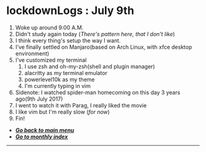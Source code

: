 # lockdownLogs : July 9th

1. Woke up around 9:00 A.M.
2. Didn't study again today (_There's pattern here, that I don't like_)
3. I think every thing's setup the way I want.
4. I've finally settled on Manjaro(based on Arch Linux, with xfce 
desktop environment)
5. I've customized my terminal
   1. I use zsh and oh-my-zsh(shell and plugin manager)
   2. alacritty as my terminal emulator
   3. powerlevel10k as my theme
   4. I'm currently typing in vim
6. Sidenote: I watched spider-man homecoming on this day 3 years 
ago(9th July 2017)
7. I went to watch it with Parag, I really liked the movie
8. I like vim but I'm really slow (_for now_)
9. Fin!

- [**_Go back to main menu_**](../README.md)
- [**_Go to monthly index_**](index.md)

---
